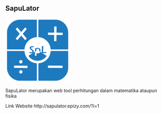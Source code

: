 ## SapuLator

<img src="img/logo.png" width="200">

<p>SapuLator merupakan web tool perhitungan dalam matematika ataupun fisika</p>

<p>Link Website http://sapulator.epizy.com/?i=1</p>
